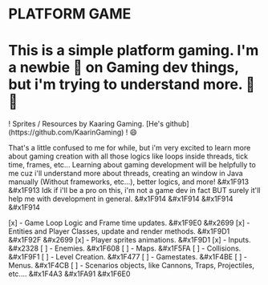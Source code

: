 # PLATFORM GAME
<row>
<h1>This is a simple platform gaming. I'm a newbie &#x1F476 on Gaming dev things, but i'm trying to understand more. &#x1F680 &#x1F680 </h1>
<p>! Sprites / Resources by Kaaring Gaming. [He's github](https://github.com/KaarinGaming) ! &#x1F604 </p>

That's a little confused to me for while, but i'm very excited to learn more about gaming creation with all those logics like loops inside threads, tick time, frames, etc...
Learning about gaming development will be helpfully to me cuz i'll understand more about threads, creating an window in Java manually (Without frameworks, etc...), better logics, and more! &#x1F913 &#x1F913
Idk if i'll be a pro on this, i'm not a game dev in fact BUT surely it'll help me with development in general. &#x1F914 &#x1F914 &#x1F914 &#x1F914


[x] - Game Loop Logic and Frame time updates. &#x1F9E0 &#x2699
[x] - Entities and Player Classes, update and render methods. &#x1F9D1 &#x1F92F &#x2699
[x] - Player sprites animations. &#x1F9D1
[x] - Inputs. &#x2328
[ ] - Enemies. &#x1F608
[ ] - Maps. &#x1F5FA
[ ] - Collisions. &#x1F9F1
[ ] - Level Creation. &#x1F477
[ ] - Gamestates. &#x1F4BE
[ ] - Menus. &#x1F4CB
[ ] - Scenarios objects, like Cannons, Traps, Projectiles, etc.... &#x1F4A3 &#x1FA91 &#x1F6E0
